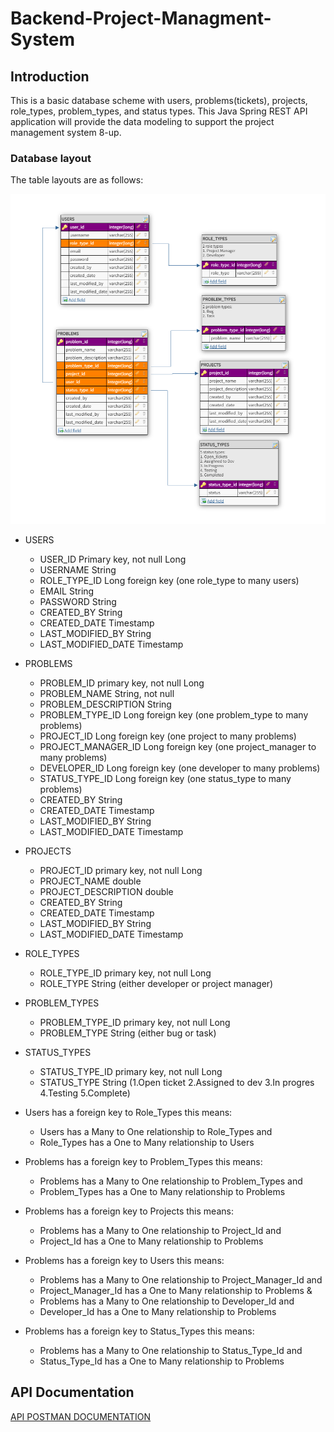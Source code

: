 # Backend-Project-Managment-System

## Introduction

This is a basic database scheme with users, problems(tickets), projects, role_types, problem_types, and status types. 
This Java Spring REST API application will provide the data modeling to support the project management system 8-up.

### Database layout

The table layouts are as follows:

![Image of Database Layout](3NFPMS.png)

* USERS
    * USER_ID Primary key, not null Long
    * USERNAME String
    * ROLE_TYPE_ID Long foreign key (one role_type to many users)
    * EMAIL String
    * PASSWORD String
    * CREATED_BY String
    * CREATED_DATE Timestamp
    * LAST_MODIFIED_BY String
    * LAST_MODIFIED_DATE Timestamp

* PROBLEMS
    * PROBLEM_ID primary key, not null Long
    * PROBLEM_NAME String, not null
    * PROBLEM_DESCRIPTION String
    * PROBLEM_TYPE_ID Long foreign key (one problem_type to many problems)
    * PROJECT_ID Long foreign key (one project to many problems)
    * PROJECT_MANAGER_ID Long foreign key (one project_manager to many problems)
    * DEVELOPER_ID Long foreign key (one developer to many problems)
    * STATUS_TYPE_ID Long foreign key (one status_type to many problems)
    * CREATED_BY String
    * CREATED_DATE Timestamp
    * LAST_MODIFIED_BY String
    * LAST_MODIFIED_DATE Timestamp

* PROJECTS
    * PROJECT_ID primary key, not null Long 
    * PROJECT_NAME double
    * PROJECT_DESCRIPTION double
    * CREATED_BY String
    * CREATED_DATE Timestamp
    * LAST_MODIFIED_BY String
    * LAST_MODIFIED_DATE Timestamp

* ROLE_TYPES
    * ROLE_TYPE_ID primary key, not null Long 
    * ROLE_TYPE String (either developer or project manager)

* PROBLEM_TYPES
    * PROBLEM_TYPE_ID primary key, not null Long 
    * PROBLEM_TYPE String (either bug or task)

* STATUS_TYPES
    * STATUS_TYPE_ID primary key, not null Long 
    * STATUS_TYPE String (1.Open ticket 2.Assigned to dev 3.In progres 4.Testing 5.Complete)

* Users has a foreign key to Role_Types this means:
    * Users has a Many to One relationship to Role_Types and
    * Role_Types has a One to Many relationship to Users

* Problems has a foreign key to Problem_Types this means:
    * Problems has a Many to One relationship to Problem_Types and
    * Problem_Types has a One to Many relationship to Problems

* Problems has a foreign key to Projects this means:
    * Problems has a Many to One relationship to Project_Id and
    * Project_Id has a One to Many relationship to Problems 

* Problems has a foreign key to Users this means:
    * Problems has a Many to One relationship to Project_Manager_Id and
    * Project_Manager_Id has a One to Many relationship to Problems 
      &
    * Problems has a Many to One relationship to Developer_Id and
    * Developer_Id has a One to Many relationship to Problems 

* Problems has a foreign key to Status_Types this means:
    * Problems has a Many to One relationship to Status_Type_Id and
    * Status_Type_Id has a One to Many relationship to Problems 


## API Documentation

<a href="https://documenter.getpostman.com/view/14315106/Tz5jfg2r">API POSTMAN DOCUMENTATION</a>